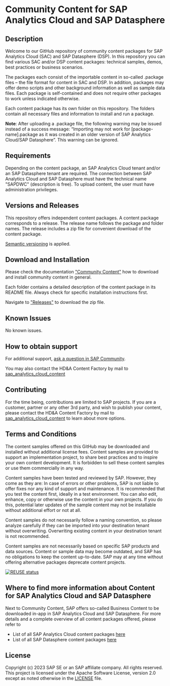 # Community Content for SAP Analytics Cloud and SAP Datasphere

<!--- Register repository https://api.reuse.software/register, then add REUSE badge:
[![REUSE status](https://api.reuse.software/badge/github.com/SAP-samples/REPO-NAME)](https://api.reuse.software/info/github.com/SAP-samples/REPO-NAME)
-->

## Description
<!-- Please include SEO-friendly description -->
Welcome to our GitHub repository of community content packages for SAP Analytics Cloud (SAC) and SAP Datasphere (DSP). In this repository you can find various SAC and/or DSP content packages: technical samples, demos, best practices or business scenarios. 

The packages each consist of the importable content in so-called .package files – the file format for content in SAC and DSP. In addition, packages may offer demo scripts and other background information as well as sample data files. Each package is self-contained and does not require other packages to work unless indicated otherwise.

Each content package has its own folder on this repository. The folders contain all necessary files and information to install and run a package. 

**Note**: After uploading a .package file, the following warning may be issued instead of a success message:
“Importing may not work for [package-name].package as it was created in an older version of SAP Analytics Cloud/SAP Datasphere”.
This warning can be ignored.


## Requirements
Depending on the content package, an SAP Analytics Cloud tenant and/or an SAP Datasphere tenant are required. The connection between SAP Analytics Cloud and SAP Datasphere must have the technical name "SAPDWC" (description is free). To upload content, the user must have administration privileges.

## Versions and Releases
This repository offers independent content packages. A content package corresponds to a release. The release name follows the package and folder names. The release includes a zip file for convenient download of the content package. 

[Semantic versioning](https://semver.org/) is applied. 

## Download and Installation
Please check the documentation ["Community Content"](https://help.sap.com/docs/SAP_ANALYTICS_CLOUD/42093f14b43c485fbe3adbbe81eff6c8/ef516563b3fe4c69b6f718f17ed94cdf.html) how to download and install community
 content in general. 

Each folder contains a detailed description of the content package in its README file. Always check for specific installation instructions first.

Navigate to ["Releases"](https://github.com/SAP-samples/analytics-cloud-datasphere-community-content/releases) to download the zip file.

## Known Issues
No known issues.

## How to obtain support
For additional support, [ask a question in SAP Community](https://answers.sap.com/questions/ask.html).

You may also contact the HD&A Content Factory by mail to [sap_analytics_cloud_content](mailto:sap_analytics_cloud_content@sap.com)

## Contributing
For the time being, contributions are limited to SAP projects. If you are a customer, partner or any other 3rd party, and wish to publish your content, please contact the HD&A Content Factory by mail to [sap_analytics_cloud_content](mailto:sap_analytics_cloud_content@sap.com) to learn about more options.

## Terms and Conditions
The content samples offered on this GitHub may be downloaded and installed without additional license fees. Content samples are provided to support an implementation project, to share best practices and to inspire your own content development. It is forbidden to sell these content samples or use them commercially in any way.

Content samples have been tested and reviewed by SAP. However, they come as they are: In case of errors or other problems, SAP is not liable to offer fixes nor any kind of support and maintenance. It is recommended that you test the content first, ideally in a test environment. You can also edit, enhance, copy or otherwise use the content in your own projects. If you do this, potential later updates of the sample content may not be installable without additional effort or not at all.

Content samples do not necessarily follow a naming convention, so please analyze carefully if they can be imported into your destination tenant without overwriting. Overwriting existing content in your destination tenant is not recommended.

Content samples are not necessarily based on specific SAP products and data sources.
Content or sample data may become outdated, and SAP has no obligations to keep the content up-to-date. SAP may at any time without offering alternative packages deprecate content projects.


[![REUSE status](https://api.reuse.software/badge/github.com/SAP-samples/analytics-cloud-datasphere-community-content)](https://api.reuse.software/info/github.com/SAP-samples/analytics-cloud-datasphere-community-content)

## Where to find more information about Content for SAP Analytics Cloud and SAP Datasphere
Next to Community Content, SAP offers so-called Business Content to be downloaded in-app in SAP Analytics Cloud and SAP Datasphere.
For more details and a complete overview of all content packages offered, please refer to 

* List of all SAP Analytics Cloud content packages [here](https://community.sap.com/topics/cloud-analytics/business-content)
* List of all SAP Datasphere content packages [here](https://community.sap.com/topics/datasphere/business-content)


## License
Copyright (c) 2023 SAP SE or an SAP affiliate company. All rights reserved. This project is licensed under the Apache Software License, version 2.0 except as noted otherwise in the [LICENSE](LICENSE) file.
